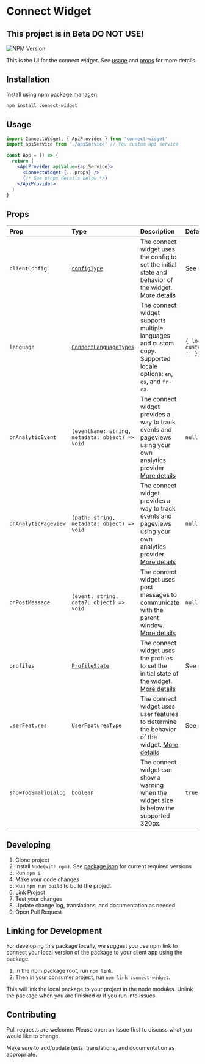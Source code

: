 # Connect Widget

## This project is in Beta DO NOT USE!

![NPM Version](https://img.shields.io/npm/v/connect-widget?link=https%3A%2F%2Fwww.npmjs.com%2Fpackage%2Fconnect-widget)

This is the UI for the connect widget. See [usage](#usage) and [props](#props) for more details.

## Installation

Install using npm package manager:

```bash
npm install connect-widget
```

## Usage

```jsx
import ConnectWidget, { ApiProvider } from 'connect-widget'
import apiService from './apiService' // You custom api service

const App = () => {
  return (
    <ApiProvider apiValue={apiService}>
      <ConnectWidget {...props} />
      {/* See props details below */}
    </ApiProvider>
  )
}
```

## Props

| **Prop**             | **Type**                                                 | **Description**                                                                                                                                           | **Default**                                   |
| :------------------- | :------------------------------------------------------- | :-------------------------------------------------------------------------------------------------------------------------------------------------------- | :-------------------------------------------- |
| `clientConfig`       | [`configType`](./src/redux/reducers/configSlice.ts)      | The connect widget uses the config to set the initial state and behavior of the widget. [More details](./docs/CLIENT_CONFIG.md)                           | See more details                              |
| `language`           | [`ConnectLanguageTypes`](./src/ConnectWidget.tsx)        | The connect widget supports multiple languages and custom copy. Supported locale options: `en`, `es`, and `fr-ca`.                                        | `{ locale: 'en', custom_copy_namespace: '' }` |
| `onAnalyticEvent`    | `(eventName: string, metadata: object) => void`          | The connect widget provides a way to track events and pageviews using your own analytics provider. [More details](./docs/ANALYTICS.md#onanalyticevent)    | `null`                                        |
| `onAnalyticPageview` | `(path: string, metadata: object) => void`               | The connect widget provides a way to track events and pageviews using your own analytics provider. [More details](./docs/ANALYTICS.md#onanalyticpageview) | `null`                                        |
| `onPostMessage`      | `(event: string, data?: object) => void`                 | The connect widget uses post messages to communicate with the parent window. [More details](./docs/POST_MESSAGES.md)                                      | `null`                                        |
| `profiles`           | [`ProfileState`](./src/redux/reducers/profilesSlice.tsx) | The connect widget uses the profiles to set the initial state of the widget. [More details](./docs/PROFILES.md)                                           | See more details                              |
| `userFeatures`       | `UserFeaturesType`                                       | The connect widget uses user features to determine the behavior of the widget. [More details](./docs/USER_FEATURES.md)                                    | See more details                              |
| `showTooSmallDialog` | `boolean`                                                | The connect widget can show a warning when the widget size is below the supported 320px.                                                                  | `true`                                        |

## Developing

1. Clone project
2. Install `Node(with npm)`. See [package.json](/package.json) for current required versions
3. Run `npm i`
4. Make your code changes
5. Run `npm run build` to build the project
6. [Link Project](#linking-for-development)
7. Test your changes
8. Update change log, translations, and documentation as needed
9. Open Pull Request

## Linking for Development

For developing this package locally, we suggest you use npm link to connect your local version of the package to your client app using the package.

1. In the npm package root, run `npm link`.
2. Then in your consumer project, run `npm link connect-widget`.

This will link the local package to your project in the node modules. Unlink the package when you are finished or if you run into issues.

## Contributing

Pull requests are welcome. Please open an issue first to discuss what you would like to change.

Make sure to add/update tests, translations, and documentation as appropriate.
